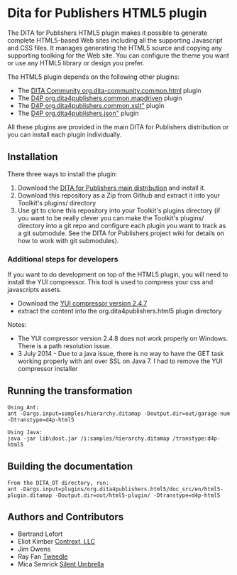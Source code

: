 Dita for Publishers HTML5 plugin
================================

The DITA for Publishers HTML5 plugin makes it possible to generate complete HTML5-based Web sites including all the
supporting Javascript and CSS files. It manages generating the HTML5 source and copying any supporting toolking for
the Web site. You can configure the theme you want or use any HTML5 library or design you prefer.

The HTML5 plugin depends on the following other plugins:

* The [DITA Community org.dita-community.common.html](https://github.com/dita-community/org.dita-community.common.xslt) plugin
* The [D4P org.dita4publishers.common.mapdriven](https://github.com/dita4publishers/org.dita4publishers.common.mapdriven) plugin
* The [D4P org.dita4publishers.common.xslt"](https://github.com/dita4publishers/org.dita4publishers.common.xslt) plugin
* The [D4P org.dita4publishers.json"](https://github.com/dita4publishers/org.dita4publishers.json) plugin

All these plugins are provided in the main DITA for Publishers distribution or you can install each plugin individually.

Installation
------------

There three ways to install the plugin:

  1. Download the [DITA for Publishers main distribution](http://sourceforge.net/projects/dita4publishers/files/) and install it.
  2. Download this repository as a Zip from Github and extract it into your Toolkit's plugins/ directory
  3. Use git to clone this repository into your Toolkit's plugins directory (if you want to be really clever you can
make the Toolkit's plugins/ directory into a git repo and configure each plugin you want to track as a git submodule. See
the DITA for Publishers project wiki for details on how to work with git submodules).

### Additional steps for developers

If you want to do development on top of the HTML5 plugin, you will need to install the YUI compressor.
This tool is used to compress your css and javascripts assets.

* Download the   [YUI compressor version 2.4.7](https://github.com/downloads/yui/yuicompressor/yuicompressor-2.4.7.zip)
* extract the content into the org.dita4publishers.html5 plugin directory

Notes:

* The YUI compressor version 2.4.8 does not work properly on Windows. There is a path resolution issue.
* 3 July 2014 - Due to a java issue, there is no way to have the GET task working properly with ant over SSL on Java 7. I had to remove the YUI compressor installer

Running the transformation
--------------------------

    Using Ant:
    ant -Dargs.input=samples/hierarchy.ditamap -Doutput.dir=out/garage-num -Dtranstype=d4p-html5

    Using Java:
    java -jar lib\dost.jar /i:samples/hierarchy.ditamap /transtype:d4p-html5


Building the documentation
--------------------------

    From the DITA_OT directory, run:
    ant -Dargs.input=plugins/org.dita4publishers.html5/doc_src/en/html5-plugin.ditamap -Doutput.dir=out/html5-plugin/ -Dtranstype=d4p-html5

Authors and Contributors
------------------------

* Bertrand Lefort
* Eliot Kimber [Contrext, LLC](http://contrext.com)
* Jim Owens
* Ray Fan [Tweedle](http://www.tweddle.com)
* Mica Semrick [Silent Umbrella](http://www.silentumbrella.com)
